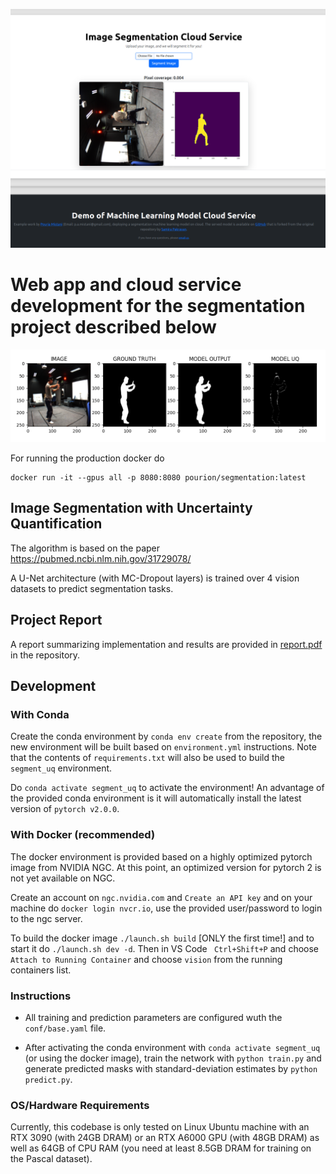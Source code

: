 ![Screenshot](assets/segmentation_web_app.png)

# Web app and cloud service development for the segmentation project described below

![Screenshot](assets/pred_1.png)


For running the production docker do 
```
docker run -it --gpus all -p 8080:8080 pourion/segmentation:latest
```

## Image Segmentation with Uncertainty Quantification
The algorithm is based on the paper https://pubmed.ncbi.nlm.nih.gov/31729078/ 

A U-Net architecture (with MC-Dropout layers) is trained over 4 vision datasets to predict segmentation tasks. 

## Project Report
A report summarizing implementation and results are provided in [report.pdf](https://github.com/samirapakravan/segmentation_uq/blob/main/report.pdf) in the repository.

## Development
### With Conda
Create the conda environment by `conda env create` from the repository, the new environment will be built based on `environment.yml` instructions. Note that the contents of `requirements.txt` will also be used to build the ``segment_uq`` environment.

Do `conda activate segment_uq` to activate the environment! An advantage of the provided conda environment is it will automatically install the latest version of `pytorch v2.0.0`.

### With Docker (recommended)
The docker environment is provided based on a highly optimized pytorch image from NVIDIA NGC. At this point, an optimized version for pytorch 2 is not yet available on NGC.

Create an account on ``ngc.nvidia.com`` and ``Create an API key`` and on your machine do ``docker login nvcr.io``, use the provided user/password to login to the ngc server.

To build the docker image ``./launch.sh build`` [ONLY the first time!] and to start it do ``./launch.sh dev -d``. Then in VS Code `` Ctrl+Shift+P`` and choose ``Attach to Running Container`` and choose ``vision`` from the running containers list.

### Instructions

- All training and prediction parameters are configured wuth the `conf/base.yaml` file.

- After activating the conda environment with `conda activate segment_uq` (or using the docker image), train the network with `python train.py` and generate predicted masks with standard-deviation estimates by `python predict.py`.

### OS/Hardware Requirements
Currently, this codebase is only tested on Linux Ubuntu machine with an RTX 3090 (with 24GB DRAM) or an RTX A6000 GPU (with 48GB DRAM) as well as 64GB of CPU RAM (you need at least 8.5GB DRAM for training on the Pascal dataset).
